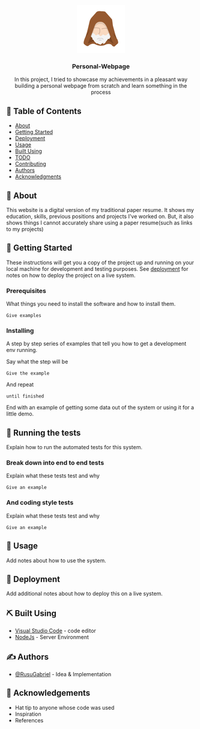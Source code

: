 <p align="center">
   <img width="128" height="128" src="./assets/images/logo.png">
</p>

<h3 align="center">Personal-Webpage</h3>

<p align="center"> 
      In this project, I tried to showcase my achievements in a pleasant way building a personal webpage from scratch and learn something in the process 
    <br> 
</p>

## 📝 Table of Contents
- [About](#about)
- [Getting Started](#getting_started)
- [Deployment](#deployment)
- [Usage](#usage)
- [Built Using](#built_using)
- [TODO](../TODO.md)
- [Contributing](../CONTRIBUTING.md)
- [Authors](#authors)
- [Acknowledgments](#acknowledgement)

## 🧐 About <a name = "about"></a>
This website is a digital version of my traditional paper resume. It shows my education, skills,  previous positions and projects I've worked on. But, it also shows things I cannot accurately share using a paper resume(such as links to my projects)

## 🏁 Getting Started <a name = "getting_started"></a>
These instructions will get you a copy of the project up and running on your local machine for development and testing purposes. See [deployment](#deployment) for notes on how to deploy the project on a live system.

### Prerequisites
What things you need to install the software and how to install them.

```
Give examples
```

### Installing
A step by step series of examples that tell you how to get a development env running.

Say what the step will be

```
Give the example
```

And repeat

```
until finished
```

End with an example of getting some data out of the system or using it for a little demo.

## 🔧 Running the tests <a name = "tests"></a>
Explain how to run the automated tests for this system.

### Break down into end to end tests
Explain what these tests test and why

```
Give an example
```

### And coding style tests
Explain what these tests test and why

```
Give an example
```

## 🎈 Usage <a name="usage"></a>
Add notes about how to use the system.

## 🚀 Deployment <a name = "deployment"></a>
Add additional notes about how to deploy this on a live system.

## ⛏️ Built Using <a name = "built_using"></a>
- [Visual Studio Code](https://code.visualstudio.com/) - code editor
- [NodeJs](https://nodejs.org/en/) - Server Environment

## ✍️ Authors <a name = "authors"></a>
- [@RusuGabriel](https://github.com/RusuGabriel) - Idea & Implementation

## 🎉 Acknowledgements <a name = "acknowledgement"></a>
- Hat tip to anyone whose code was used
- Inspiration
- References
